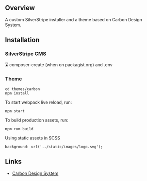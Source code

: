 ## Overview

A custom SilverStripe installer and a theme based on Carbon Design System.

## Installation

### SilverStripe CMS

⌛ composer-create (when on packagist.org) and .env

### Theme

```
cd themes/carbon
npm install
```

To start webpack live reload, run:

```
npm start
```

To build production assets, run:

```
npm run build
```

Using static assets in SCSS

```
background: url('../static/images/logo.svg');
```

## Links

- [Carbon Design System](http://www.carbondesignsystem.com/)
